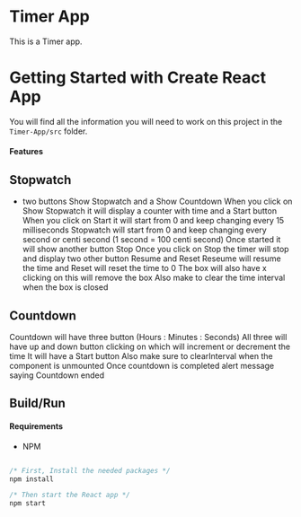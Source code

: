 <h1> Timer App</h1>

<!-- ## [Live Demo]() -->

This is a Timer app.

# Getting Started with Create React App

You will find all the information you will need to work on this project in the `Timer-App/src` folder.

#### Features

## Stopwatch

- two buttons Show Stopwatch and a Show Countdown 
When you click on Show Stopwatch it will display a counter with time and a Start button
When you click on Start it will start from 0 and keep changing every 15 milliseconds
Stopwatch will start from 0 and keep changing every second or centi second (1 second = 100 centi second)
Once started it will show another button Stop
Once you click on Stop the timer will stop and display two other button Resume and Reset
Reseume will resume the time and Reset will reset the time to 0
The box will also have x clicking on this will remove the box
Also make to clear the time interval when the box is closed
## Countdown
Countdown will have three button (Hours : Minutes : Seconds)
All three will have up and down button clicking on which will increment or decrement the time
It will have a Start button
Also make sure to clearInterval when the component is unmounted
Once countdown is completed alert message saying Countdown ended


## Build/Run

#### Requirements

- NPM

```javascript

/* First, Install the needed packages */
npm install

/* Then start the React app */
npm start

```
























